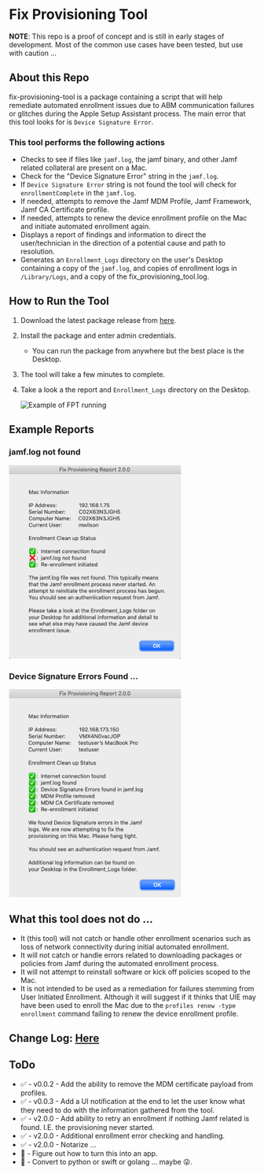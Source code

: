 # Fix Provisioning Tool

**NOTE**: This repo is a proof of concept and is still in early stages of development. Most of the common use cases have been tested, but use with caution ...


## About this Repo

fix-provisioning-tool is a package containing a script that will help remediate automated enrollment issues due to ABM communication failures or glitches during the Apple Setup Assistant process. The main error that this tool looks for is `Device Signature Error`.

### This tool performs the following actions

- Checks to see if files like `jamf.log`, the jamf binary, and other Jamf related collateral are present on a Mac.
- Check for the "Device Signature Error" string in the `jamf.log`.
- If `Device Signature Error` string is not found the tool will check for `enrollmentComplete` in the `jamf.log`.
- If needed, attempts to remove the Jamf MDM Profile, Jamf Framework, Jamf CA Certificate profile.
- If needed, attempts to renew the device enrollment profile on the Mac and initiate automated enrollment again.
- Displays a report of findings and information to direct the user/technician in the direction of a potential cause and path to resolution.
- Generates an `Enrollment_Logs` directory on the user's Desktop containing a copy of the `jamf.log`, and copies of enrollment logs in `/Library/Logs`, and a copy of the fix\_provisioning\_tool.log.


## How to Run the Tool

1. Download the latest package release from [here](https://github.com/icwfrepo/fix-provisioning-tool/releases/latest).

2. Install the package and enter admin credentials.

    - You can run the package from anywhere but the best place is the Desktop.

3. The tool will take a few minutes to complete.
4. Take a look a the report and `Enrollment_Logs` directory on the Desktop.

    <img src="screenshots/fpt_example.gif" alt="Example of FPT running" width="612"/>


## Example Reports

### jamf.log not found

<img src="screenshots/fpt_not_jamf_log_found.png" alt="device signature errors found" width="350"/>


### Device Signature Errors Found ...

<img src="screenshots/fpt_device_sig_error_found.png" alt="No jamf.log found" width="350"/>


## What this tool does not do ...

- It (this tool) will not catch or handle other enrollment scenarios such as loss of network connectivity during initial automated enrollment.
- It will not catch or handle errors related to downloading packages or policies from Jamf during the automated enrollment process.
- It will not attempt to reinstall software or kick off policies scoped to the Mac.
- It is not intended to be used as a remediation for failures stemming from User Initiated Enrollment. Although it will suggest if it thinks that UIE may have been used to enroll the Mac due to the `profiles renew -type enrollment` command failing to renew the device enrollment profile.

## Change Log: [Here](https://github.com/icwfrepo/fix-provisioning-tool/blob/master/CHANGELOG.md)


## ToDo

- ✅ - v0.0.2 - Add the ability to remove the MDM certificate payload from profiles.
- ✅ - v0.0.3 - Add a UI notification at the end to let the user know what they need to do with the information gathered from the tool.
- ✅ - v2.0.0 - Add ability to retry an enrollment if nothing Jamf related is found. I.E. the provisioning never started.
- ✅ - v2.0.0 - Additional enrollment error checking and handling.
- ✅ - v2.0.0 - Notarize ...
- 🔲 - Figure out how to turn this into an app.
- 🔲 - Convert to python or swift or golang ... maybe 😜.
